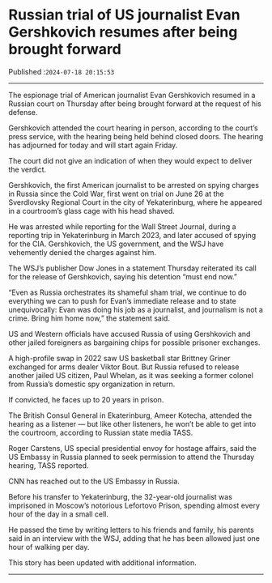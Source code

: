 # Russian trial of US journalist Evan Gershkovich resumes after being brought forward

Published :`2024-07-18 20:15:53`

---

The espionage trial of American journalist Evan Gershkovich resumed in a Russian court on Thursday after being brought forward at the request of his defense.

Gershkovich attended the court hearing in person, according to the court’s press service, with the hearing being held behind closed doors. The hearing has adjourned for today and will start again Friday.

The court did not give an indication of when they would expect to deliver the verdict.

Gershkovich, the first American journalist to be arrested on spying charges in Russia since the Cold War, first went on trial on June 26 at the Sverdlovsky Regional Court in the city of Yekaterinburg, where he appeared in a courtroom’s glass cage with his head shaved.

He was arrested while reporting for the Wall Street Journal, during a reporting trip in Yekaterinburg in March 2023, and later accused of spying for the CIA. Gershkovich, the US government, and the WSJ have vehemently denied the charges against him.

The WSJ’s publisher Dow Jones in a statement Thursday reiterated its call for the release of Gershkovich, saying his detention “must end now.”

“Even as Russia orchestrates its shameful sham trial, we continue to do everything we can to push for Evan’s immediate release and to state unequivocally: Evan was doing his job as a journalist, and journalism is not a crime. Bring him home now,” the statement said.

US and Western officials have accused Russia of using Gershkovich and other jailed foreigners as bargaining chips for possible prisoner exchanges.

A high-profile swap in 2022 saw US basketball star Brittney Griner exchanged for arms dealer Viktor Bout. But Russia refused to release another jailed US citizen, Paul Whelan, as it was seeking a former colonel from Russia’s domestic spy organization in return.

If convicted, he faces up to 20 years in prison.

The British Consul General in Ekaterinburg, Ameer Kotecha, attended the hearing as a listener — but like other listeners, he won’t be able to get into the courtroom, according to Russian state media TASS.

Roger Carstens, US special presidential envoy for hostage affairs, said the US Embassy in Russia planned to seek permission to attend the Thursday hearing, TASS reported.

CNN has reached out to the US Embassy in Russia.

Before his transfer to Yekaterinburg, the 32-year-old journalist was imprisoned in Moscow’s notorious Lefortovo Prison, spending almost every hour of the day in a small cell.

He passed the time by writing letters to his friends and family, his parents said in an interview with the WSJ, adding that he has been allowed just one hour of walking per day.

This story has been updated with additional information.

---

